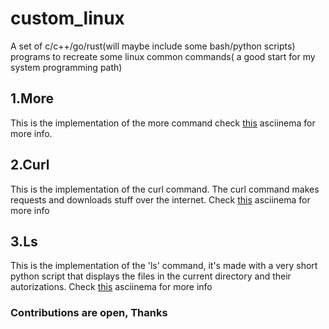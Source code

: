 # custom_linux
A set of c/c++/go/rust(will maybe include some bash/python scripts) programs to recreate some linux common commands( a good start for my system programming path)
## 1.More
This is the implementation of the more command check [this](https://asciinema.org/connect/594c88d4-8e39-4989-bbcf-788dcec31a19) asciinema for more info.
## 2.Curl 
This is the implementation of the curl command. The curl command makes requests and downloads stuff over the internet. Check [this](https://asciinema.org/a/nqx2zxauPpK82EALEkHbaf671) asciinema for more info 
## 3.Ls
This is the implementation of the 'ls' command, it's made with a very short python script that displays the files in the current directory and their autorizations.  Check [this](https://asciinema.org/a/elHnZm306W6owx6mL8r0UiquL) asciinema for more info 


### Contributions are open, Thanks
